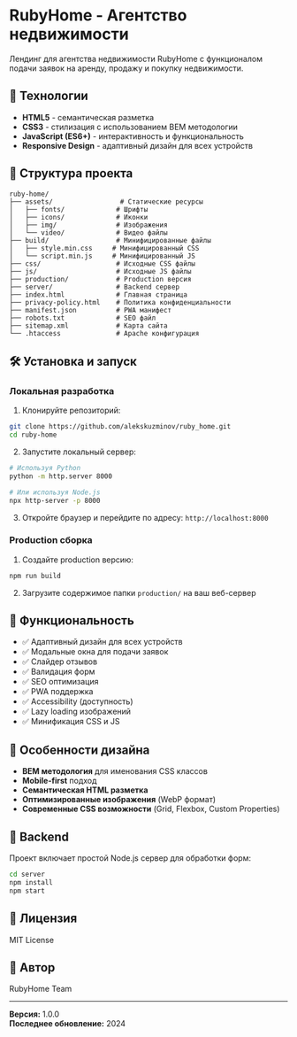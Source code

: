 # RubyHome - Агентство недвижимости

Лендинг для агентства недвижимости RubyHome с функционалом подачи заявок на аренду, продажу и покупку недвижимости.

## 🚀 Технологии

- **HTML5** - семантическая разметка
- **CSS3** - стилизация с использованием BEM методологии
- **JavaScript (ES6+)** - интерактивность и функциональность
- **Responsive Design** - адаптивный дизайн для всех устройств

## 📁 Структура проекта

```
ruby-home/
├── assets/                 # Статические ресурсы
│   ├── fonts/             # Шрифты
│   ├── icons/             # Иконки
│   ├── img/               # Изображения
│   └── video/             # Видео файлы
├── build/                 # Минифицированные файлы
│   ├── style.min.css     # Минифицированный CSS
│   └── script.min.js     # Минифицированный JS
├── css/                   # Исходные CSS файлы
├── js/                    # Исходные JS файлы
├── production/            # Production версия
├── server/                # Backend сервер
├── index.html             # Главная страница
├── privacy-policy.html    # Политика конфиденциальности
├── manifest.json          # PWA манифест
├── robots.txt             # SEO файл
├── sitemap.xml            # Карта сайта
└── .htaccess              # Apache конфигурация
```

## 🛠️ Установка и запуск

### Локальная разработка

1. Клонируйте репозиторий:
```bash
git clone https://github.com/alekskuzminov/ruby_home.git
cd ruby-home
```

2. Запустите локальный сервер:
```bash
# Используя Python
python -m http.server 8000

# Или используя Node.js
npx http-server -p 8000
```

3. Откройте браузер и перейдите по адресу: `http://localhost:8000`

### Production сборка

1. Создайте production версию:
```bash
npm run build
```

2. Загрузите содержимое папки `production/` на ваш веб-сервер

## 📱 Функциональность

- ✅ Адаптивный дизайн для всех устройств
- ✅ Модальные окна для подачи заявок
- ✅ Слайдер отзывов
- ✅ Валидация форм
- ✅ SEO оптимизация
- ✅ PWA поддержка
- ✅ Accessibility (доступность)
- ✅ Lazy loading изображений
- ✅ Минификация CSS и JS

## 🎨 Особенности дизайна

- **BEM методология** для именования CSS классов
- **Mobile-first** подход
- **Семантическая HTML разметка**
- **Оптимизированные изображения** (WebP формат)
- **Современные CSS возможности** (Grid, Flexbox, Custom Properties)

## 🔧 Backend

Проект включает простой Node.js сервер для обработки форм:

```bash
cd server
npm install
npm start
```

## 📄 Лицензия

MIT License

## 👥 Автор

RubyHome Team

---

**Версия:** 1.0.0  
**Последнее обновление:** 2024
